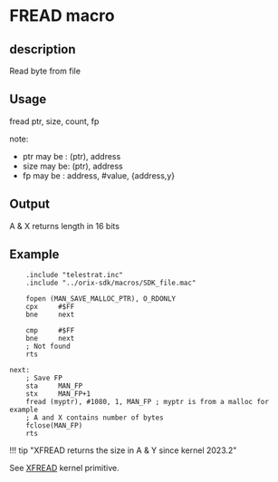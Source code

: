 # FREAD macro

## description

Read byte from file

## Usage

fread ptr, size, count, fp

note:
* ptr may be : (ptr), address
* size may be: (ptr), address
* fp may be  : address, #value, {address,y}

## Output

A & X returns length in 16 bits

## Example

```ca65
    .include "telestrat.inc"
    .include "../orix-sdk/macros/SDK_file.mac"

    fopen (MAN_SAVE_MALLOC_PTR), O_RDONLY
    cpx     #$FF
    bne     next

    cmp     #$FF
    bne     next
    ; Not found
    rts

next:
    ; Save FP
    sta     MAN_FP
    stx     MAN_FP+1
    fread (myptr), #1080, 1, MAN_FP ; myptr is from a malloc for example
    ; A and X contains number of bytes
    fclose(MAN_FP)
    rts
```

!!! tip "XFREAD returns the size in A & Y since kernel 2023.2"

See [XFREAD](../../../developer_manual/kernel/primitives/xfread) kernel primitive.
